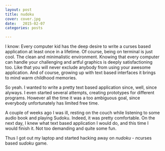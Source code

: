 ```yaml
---
layout: post
title: nudoku
cover: cover.jpg
date:   2015-02-07
categories: posts

---
```


I know: Every computer kid has the deep desire to write a curses based application at least once in a lifetime.
Of course, being on terminal is just cool. The clean and minimalistic environment. Knowing that every computer can handle your challenging and artful graphics is deeply satisfactioning too. Like that you will never exclude anybody from using your awesome application.
And of course, growing up with text based interfaces it brings to mind warm childhood memories.

So yeah. I wanted to write a pretty text based application since, well, since alyways. I even started several attempts, creating prototypes for different programs. However all the time it was a too ambiguous goal, since everybody unfortunately has limited free time.

A couple of weeks ago I was ill, resting on the couch while listening to some audio book and playing Sudoku.
Indeed, it was pretty comfortable. On the next day, I knew what text based application I would do, and this time I would finish it. Not too demanding and quite some fun.

Thus I got out my laptop and started hacking away on *nudoku* - *n*curses based s*udoku* game.


